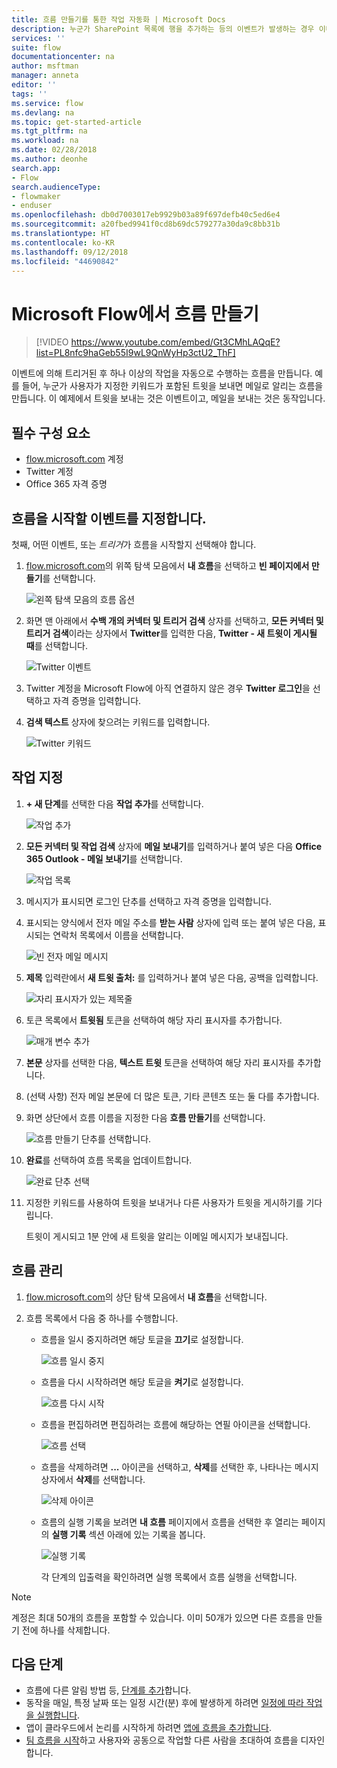 ```yaml
---
title: 흐름 만들기를 통한 작업 자동화 | Microsoft Docs
description: 누군가 SharePoint 목록에 행을 추가하는 등의 이벤트가 발생하는 경우 이메일 보내기와 같은 하나 이상의 작업을 자동으로 수행하는 흐름을 만듭니다.
services: ''
suite: flow
documentationcenter: na
author: msftman
manager: anneta
editor: ''
tags: ''
ms.service: flow
ms.devlang: na
ms.topic: get-started-article
ms.tgt_pltfrm: na
ms.workload: na
ms.date: 02/28/2018
ms.author: deonhe
search.app:
- Flow
search.audienceType:
- flowmaker
- enduser
ms.openlocfilehash: db0d7003017eb9929b03a89f697defb40c5ed6e4
ms.sourcegitcommit: a20fbed9941f0cd8b69dc579277a30da9c8bb31b
ms.translationtype: HT
ms.contentlocale: ko-KR
ms.lasthandoff: 09/12/2018
ms.locfileid: "44690842"
---
```

# <a name="create-a-flow-in-microsoft-flow"></a>Microsoft Flow에서 흐름 만들기

> [!VIDEO https://www.youtube.com/embed/Gt3CMhLAQqE?list=PL8nfc9haGeb55I9wL9QnWyHp3ctU2_ThF]

이벤트에 의해 트리거된 후 하나 이상의 작업을 자동으로 수행하는 흐름을 만듭니다. 예를 들어, 누군가 사용자가 지정한 키워드가 포함된 트윗을 보내면 메일로 알리는 흐름을 만듭니다. 이 예제에서 트윗을 보내는 것은 이벤트이고, 메일을 보내는 것은 동작입니다.

## <a name="prerequisites"></a>필수 구성 요소

* [flow.microsoft.com](https://flow.microsoft.com) 계정
* Twitter 계정
* Office 365 자격 증명

## <a name="specify-an-event-to-start-the-flow"></a>흐름을 시작할 이벤트를 지정합니다.

첫째, 어떤 이벤트, 또는 *트리거*가 흐름을 시작할지 선택해야 합니다.

1. [flow.microsoft.com](https://flow.microsoft.com)의 위쪽 탐색 모음에서 **내 흐름**을 선택하고 **빈 페이지에서 만들기**를 선택합니다.

    ![왼쪽 탐색 모음의 흐름 옵션](./media/get-started-logic-flow/create-logic-flow.png)
1. 화면 맨 아래에서 **수백 개의 커넥터 및 트리거 검색** 상자를 선택하고, **모든 커넥터 및 트리거 검색**이라는 상자에서 **Twitter**를 입력한 다음, **Twitter - 새 트윗이 게시될 때**를 선택합니다.

    ![Twitter 이벤트](./media/get-started-logic-flow/twitter-search.png)

1. Twitter 계정을 Microsoft Flow에 아직 연결하지 않은 경우 **Twitter 로그인**을 선택하고 자격 증명을 입력합니다.

1. **검색 텍스트** 상자에 찾으려는 키워드를 입력합니다.

    ![Twitter 키워드](./media/get-started-logic-flow/twitter-keyword.png)

## <a name="specify-an-action"></a>작업 지정

1. **+ 새 단계**를 선택한 다음 **작업 추가**를 선택합니다.

    ![작업 추가](./media/get-started-logic-flow/add-action-icon.png)

1. **모든 커넥터 및 작업 검색** 상자에 **메일 보내기**를 입력하거나 붙여 넣은 다음 **Office 365 Outlook - 메일 보내기**를 선택합니다.

    ![작업 목록](./media/get-started-logic-flow/send-email.png)

1. 메시지가 표시되면 로그인 단추를 선택하고 자격 증명을 입력합니다.

1. 표시되는 양식에서 전자 메일 주소를 **받는 사람** 상자에 입력 또는 붙여 넣은 다음, 표시되는 연락처 목록에서 이름을 선택합니다.

    ![빈 전자 메일 메시지](./media/get-started-logic-flow/blank-email.png)
1. **제목** 입력란에서 **새 트윗 출처:** 를 입력하거나 붙여 넣은 다음, 공백을 입력합니다.

    ![자리 표시자가 있는 제목줄](./media/get-started-logic-flow/message-token.png)
1. 토큰 목록에서 **트윗됨** 토큰을 선택하여 해당 자리 표시자를 추가합니다.

    ![매개 변수 추가](./media/get-started-logic-flow/add-parameter.png)
1. **본문** 상자를 선택한 다음, **텍스트 트윗** 토큰을 선택하여 해당 자리 표시자를 추가합니다.
1. (선택 사항) 전자 메일 본문에 더 많은 토큰, 기타 콘텐츠 또는 둘 다를 추가합니다.
1. 화면 상단에서 흐름 이름을 지정한 다음 **흐름 만들기**를 선택합니다.

    ![흐름 만들기 단추를 선택합니다.](./media/get-started-logic-flow/create-button.png)
1. **완료**를 선택하여 흐름 목록을 업데이트합니다.

     ![완료 단추 선택](./media/get-started-logic-flow/done-button.png)
1. 지정한 키워드를 사용하여 트윗을 보내거나 다른 사용자가 트윗을 게시하기를 기다립니다.

     트윗이 게시되고 1분 안에 새 트윗을 알리는 이메일 메시지가 보내집니다.

## <a name="manage-a-flow"></a>흐름 관리

1. [flow.microsoft.com](https://flow.microsoft.com)의 상단 탐색 모음에서 **내 흐름**을 선택합니다.
1. 흐름 목록에서 다음 중 하나를 수행합니다.

   * 흐름을 일시 중지하려면 해당 토글을 **끄기**로 설정합니다.

       ![흐름 일시 중지](./media/get-started-logic-flow/pause-flow.png)
   * 흐름을 다시 시작하려면 해당 토글을 **켜기**로 설정합니다.

       ![흐름 다시 시작](./media/get-started-logic-flow/resume-flow.png)
   * 흐름을 편집하려면 편집하려는 흐름에 해당하는 연필 아이콘을 선택합니다.

       ![흐름 선택](./media/get-started-logic-flow/select-flow.png)
   * 흐름을 삭제하려면 **...** 아이콘을 선택하고, **삭제**를 선택한 후, 나타나는 메시지 상자에서 **삭제**를 선택합니다.

       ![삭제 아이콘](./media/get-started-logic-flow/delete-icon.png)
   * 흐름의 실행 기록을 보려면 **내 흐름** 페이지에서 흐름을 선택한 후 열리는 페이지의 **실행 기록** 섹션 아래에 있는 기록을 봅니다.

       ![실행 기록](./media/get-started-logic-flow/run-history.png)

     각 단계의 입출력을 확인하려면 실행 목록에서 흐름 실행을 선택합니다.

> [!NOTE]
> 계정은 최대 50개의 흐름을 포함할 수 있습니다. 이미 50개가 있으면 다른 흐름을 만들기 전에 하나를 삭제합니다.
>
>

## <a name="next-steps"></a>다음 단계

* 흐름에 다른 알림 방법 등, [단계를 추가](multi-step-logic-flow.md)합니다.
* 동작을 매일, 특정 날짜 또는 일정 시간(분) 후에 발생하게 하려면 [일정에 따라 작업을 실행합니다](run-scheduled-tasks.md).
* 앱이 클라우드에서 논리를 시작하게 하려면 [앱에 흐름을 추가합니다](https://powerapps.microsoft.com/tutorials/using-logic-flows/).
* [팀 흐름을 시작](create-team-flows.md)하고 사용자와 공동으로 작업할 다른 사람을 초대하여 흐름을 디자인합니다.
